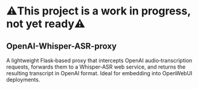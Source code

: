 # ⚠️This project is a work in progress, not yet ready⚠️

## OpenAI-Whisper-ASR-proxy
 A lightweight Flask‑based proxy that intercepts OpenAI audio‑transcription requests, forwards them to a Whisper‑ASR web service, and returns the resulting transcript in OpenAI format. Ideal for embedding into OpenWebUI deployments.
